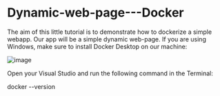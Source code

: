 # Dynamic-web-page---Docker
The aim of this little tutorial is to demonstrate how to dockerize a simple webapp. Our app will be a simple dynamic web-page.
If you are using Windows, make sure to install Docker Desktop on our machine:

![image](https://github.com/WaseemCloud/Dynamic-web-page---Docker/assets/157589909/284c97b6-9777-47b8-9ef1-8ef1c00d20bf)

Open your Visual Studio and run the following command in the Terminal:

docker --version
